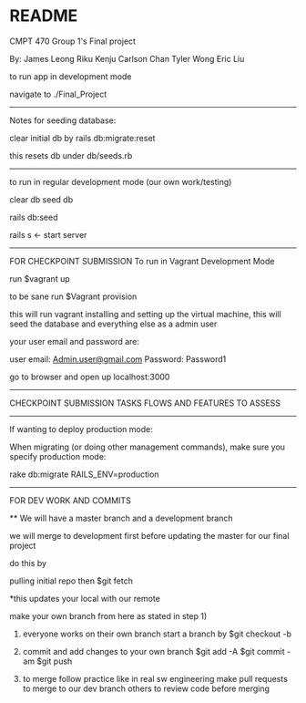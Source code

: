 # README

CMPT 470 Group 1's Final project

By: James Leong
	Riku Kenju
	Carlson Chan
	Tyler Wong
	Eric Liu

to run app in development mode

navigate to ./Final_Project

----------------------------------------------------

Notes for seeding database:

clear initial db by
rails db:migrate:reset

this resets db under db/seeds.rb

----------------------------------------------------
to run in regular development mode (our own work/testing)

clear db
seed db

rails db:seed

rails s <- start server

----------------------------------------------------
FOR CHECKPOINT SUBMISSION
To run in Vagrant Development Mode

run 
$vagrant up

to be sane run 
$Vagrant provision

this will run vagrant installing and setting up the virtual machine,
this will seed the database and everything else as a admin user

your user email and password are:

user email: Admin.user@gmail.com
Password: Password1

go to browser and open up localhost:3000

----------------------------------------------------

CHECKPOINT SUBMISSION TASKS FLOWS AND FEATURES TO ASSESS



----------------------------------------------------

If wanting to deploy production mode:

When migrating (or doing other management commands), make sure you specify production mode:

rake db:migrate RAILS_ENV=production

----------------------------------------------------

FOR DEV WORK AND COMMITS

** We will have a master branch and a development branch

we will merge to development first before updating the master for our final project

do this by

pulling initial repo then
$git fetch

*this updates your local with our remote

make your own branch from here as stated in step 1)

1) everyone works on their own branch
	start a branch by 
	$git checkout -b <yourbranchname>

2) commit and add changes to your own branch
	$git add -A
	$git commit -am <commit message>
	$git push

3) to merge
	follow practice like in real sw engineering
	make pull requests to merge to our dev branch
	others to review code before merging
	


